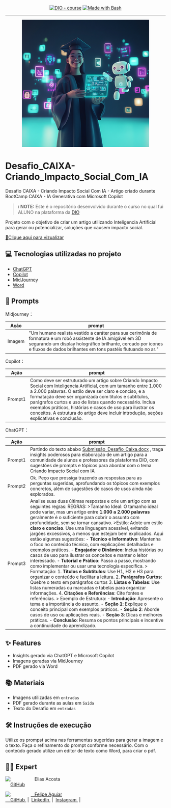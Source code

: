 <p align="center">
<a href="https://dio.me/"><img src="https://img.shields.io/badge/DIO-Course-28DA77?logo=youtube" alt="DIO - course"></a>
<a href="https://www.gnu.org/software/bash/" title="Go to Bash homepage"><img src="https://img.shields.io/badge/Prompt-Project-blue?logo=gnu-bash&amp;logoColor=white" alt="Made with Bash"></a></p>

-------


<p align="center">
<img width="400"
    src="entrada/Estudante_IA.png"
>
</p>

# Desafio_CAIXA-Criando_Impacto_Social_Com_IA
Desafio CAIXA - Criando Impacto Social Com IA - Artigo criado durante BootCamp CAIXA - IA Generativa com Microsoft Copilot

 > ℹ️ **NOTE:** Este é o repositório desenvolvido durante o curso no qual fui ALUNO na plataforma da [DIO](https://dio.me)

Projeto com o objetivo de criar um artigo utilizando Inteligencia Artificial para gerar ou potencializar, soluções que causem impacto social.

<a href="Saída/CriandoImpactoSocialComIA.pdf"> 📕Clique aqui para vizualizar</a>

## 💻 Tecnologias utilizadas no projeto

- [ChatGPT](https://chat.openai.com/)
- [Copilot](https://www.microsoft.com/edge/copilot?form=MA13RM)
- [MidJourney](https://www.midjourney.com/app/)
- [Word](https://www.microsoft.com/en/microsoft-365/Word)

## 🧠 Prompts

Midjourney：

|  Ação  | prompt                                                                                 |
| :----: | -------------------------------------------------------------------------------------- |
| Imagem | "Um humano realista vestido a caráter para sua cerimônia de formatura e um robô assistente de IA amigável em 3D segurando um display holográfico brilhante, cercado por ícones e fluxos de dados brilhantes em tons pastéis flutuando no ar." |

Copilot：

|  Ação  | prompt                                                                                 |
| :----: | -------------------------------------------------------------------------------------- |
| Prompt1 | Como deve ser estruturado um artigo sobre Criando Impacto Social com Inteligencia Artificial, com um tamanho entre 1.000 a 2.000 palavras. O estilo deve ser claro e conciso, e a formatação deve ser organizada com títulos e subtítulos, parágrafos curtos e uso de listas quando necessário. Inclua exemplos práticos, histórias e casos de uso para ilustrar os conceitos. A estrutura do artigo deve incluir introdução, seções explicativas e conclusão. |

ChatGPT：

|  Ação  | prompt                                                                                 |
| :----: | -------------------------------------------------------------------------------------- |
| Prompt1 | Partindo do texto abaixo  [Submissão_Desafio_Caixa.docx](https://github.com/EliasPira/Desafio_CAIXA-Criando_Impacto_Social_Com_IA/raw/refs/heads/main/entrada/Submiss%C3%A3o_Desafio_Caixa.docx) , traga insights poderosos para elaboração de um artigo para a comunidade de alunos e professores da plataforma DIO, com sugestões de prompts e tópicos para abordar com o tema Criando Impacto Social com IA |
| Prompt2 |Ok. Peço que prossiga trazendo as respostas para as perguntas sugeridas, aprofundando os tópicos com exemplos concretos, além de sugestões de casos de usos ainda não explorados. |
| Prompt3 | Analise suas duas últimas respostas e crie um artigo com as seguintes regras: REGRAS: >Tamanho Ideal: O tamanho ideal pode variar, mas um artigo entre **1.000 a 2.000 palavras** geralmente é o suficiente para cobrir o assunto com profundidade, sem se tornar cansativo. >Estilo: Adote um estilo **claro e conciso**. Use uma linguagem acessível, evitando jargões excessivos, a menos que estejam bem explicados. Aqui estão algumas sugestões: - **Técnico e Informativo**: Mantenha o foco no conteúdo técnico, com explicações detalhadas e exemplos práticos. - **Engajador e Dinâmico**: Inclua histórias ou casos de uso para ilustrar os conceitos e manter o leitor interessado. - **Tutorial e Prático**: Passo a passo, mostrando como implementar ou usar uma tecnologia específica. > Formatação: 1. **Títulos e Subtítulos**: Use H1, H2 e H3 para organizar o conteúdo e facilitar a leitura. 2. **Parágrafos Curtos**: Quebre o texto em parágrafos curtos 3. **Listas e Tabelas**: Use listas numeradas ou marcadas e tabelas para organizar informações. 4. **Citações e Referências**: Cite fontes e referências. > Exemplo de Estrutura: - **Introdução**: Apresente o tema e a importância do assunto. - **Seção 1**: Explique o conceito principal com exemplos práticos. - **Seção 2**: Aborde casos de uso ou aplicações reais. - **Seção 3**: Dicas e melhores práticas. - **Conclusão**: Resuma os pontos principais e incentive a continuidade do aprendizado. |


## ✨ Features

- Insights gerado via ChatGPT e Microsoft Copilot
- Imagens geradas via MidJourney
- PDF gerado via Word

## 📚 Materiais

- Imagens utilizadas em `entradas`
- PDF gerado durante as aulas em `Saída`
- Texto do Desafio em `entradas`

## 🛠️ Instruções de execução

Utilize os prompst acima nas ferramentas sugeridas para gerar a imagem e o texto. Faça o refinamento do prompt conforme necessário. Com o conteúdo gerado utilize um editor de texto como Word, para criar o pdf.

## 👨‍💻 Expert

<p>
    <img 
      align=left 
      margin=10 
      width=80 
      src="https://avatars.githubusercontent.com/u/189679772?s=400&u=4614f09cc0678d91234b5688ae3b7e90c38f6cf1&v=4"
    />
    <p>&nbsp&nbsp&nbspElias Acosta<br>
    &nbsp&nbsp&nbsp
    <a 
        href="https://github.com/EliasPira">
        GitHub 
<p>


   
<p>
    <img 
      align=left 
      margin=10 
      width=80 
      src="https://avatars.githubusercontent.com/u/37452836?v=4"
    />
    <p>&nbsp&nbsp&nbspFelipe Aguiar<br>
    &nbsp&nbsp&nbsp
    <a 
        href="https://github.com/felipeAguiarCode">
        GitHub
    </a>
    &nbsp;|&nbsp;
    <a 
        href="www.linkedin.com/in/felipe-exe">
        LinkedIn
    </a>
    &nbsp;|&nbsp;
    <a 
        href="https://www.instagram.com/felipeaguiar.exe/">
        Instagram
    </a>
    &nbsp;|&nbsp;</p>
</p>
<br/><br/>
<p>

